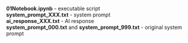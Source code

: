 <b>01Notebook.ipynb</b> - executable script <br>
<b>system_prompt_XXX.txt</b> - system prompt <br>
<b>ai_response_XXX.txt</b> - AI response <br>
<b>system_prompt_000.txt</b> and <b>system_prompt_999.txt</b> - original system prompt
